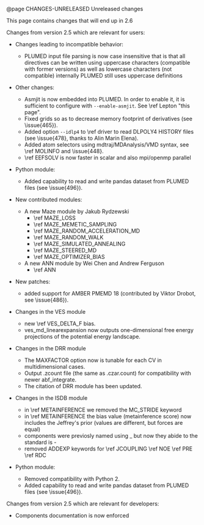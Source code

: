 @page CHANGES-UNRELEASED Unreleased changes

This page contains changes that will end up in 2.6

Changes from version 2.5 which are relevant for users:
- Changes leading to incompatible behavior:
  - PLUMED input file parsing is now case insensitive that is that all directives can be written using uppercase characters (compatible with former versions) as well as lowercase characters (not compatible) internally PLUMED still uses uppercase definitions

- Other changes:
  - Asmjit is now embedded into PLUMED. In order to enable it, it is sufficient to configure with `--enable-asmjit`. See \ref Lepton "this page".
  - Fixed grids so as to decrease memory footprint of derivatives (see \issue{465}).
  - Added option `--idlp4` to \ref driver to read DLPOLY4 HISTORY files (see \issue{478}, thanks to Alin Marin Elena).
  - Added atom selectors using mdtraj/MDAnalysis/VMD syntax, see \ref MOLINFO and \issue{448}.
  - \ref EEFSOLV is now faster in scalar and also mpi/openmp parallel

- Python module:
  - Added capability to read and write pandas dataset from PLUMED files (see \issue{496}).


- New contributed modules:
  - A new Maze module by Jakub Rydzewski
     - \ref MAZE_LOSS
     - \ref MAZE_MEMETIC_SAMPLING
     - \ref MAZE_RANDOM_ACCELERATION_MD
     - \ref MAZE_RANDOM_WALK
     - \ref MAZE_SIMULATED_ANNEALING
     - \ref MAZE_STEERED_MD
     - \ref MAZE_OPTIMIZER_BIAS
  - A new ANN module by Wei Chen and Andrew Ferguson
     - \ref ANN

- New patches:
  - added support for AMBER PMEMD 18 (contributed by Viktor Drobot, see \issue{486}).

- Changes in the VES module
  - new \ref VES_DELTA_F bias.
  - ves_md_linearexpansion now outputs one-dimensional free energy projections of the potential energy landscape. 

- Changes in the DRR module
  - The MAXFACTOR option now is tunable for each CV in multidimensional cases.
  - Output .zcount file (the same as .czar.count) for compatibility with newer abf_integrate.
  - The citation of DRR module has been updated.

- Changes in the ISDB module
  - in \ref METAINFERENCE we removed the MC_STRIDE keyword
  - in \ref METAINFERENCE the bias value (metainference score) now includes the Jeffrey's prior (values are different, but forces are equal)
  - components were previosly named using _ but now they abide to the standard is -
  - removed ADDEXP keywords for \ref JCOUPLING \ref NOE \ref PRE \ref RDC

- Python module:
  - Removed compatibility with Python 2.
  - Added capability to read and write pandas dataset from PLUMED files (see \issue{496}).

Changes from version 2.5 which are relevant for developers:
  - Components documentation is now enforced
  
